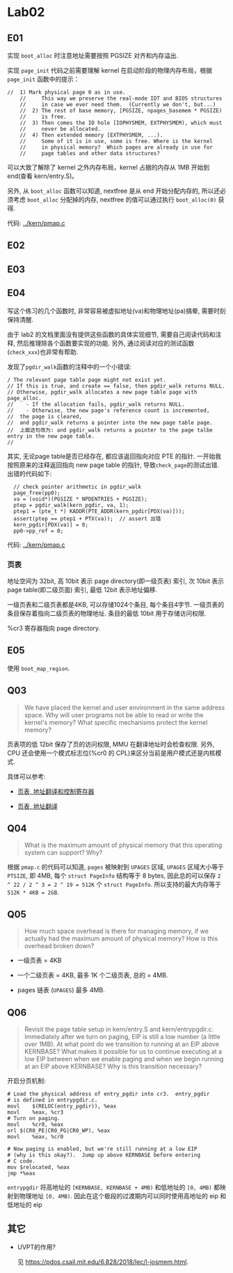 # Lab02

## E01

实现 `boot_alloc` 时注意地址需要按照 PGSIZE 对齐和内存溢出.

实现 `page_init` 代码之前需要理解 kernel 在启动阶段的物理内存布局，根据 `page_init` 函数中的提示：

```
//  1) Mark physical page 0 as in use.
	//     This way we preserve the real-mode IDT and BIOS structures
	//     in case we ever need them.  (Currently we don't, but...)
	//  2) The rest of base memory, [PGSIZE, npages_basemem * PGSIZE)
	//     is free.
	//  3) Then comes the IO hole [IOPHYSMEM, EXTPHYSMEM), which must
	//     never be allocated.
	//  4) Then extended memory [EXTPHYSMEM, ...).
	//     Some of it is in use, some is free. Where is the kernel
	//     in physical memory?  Which pages are already in use for
	//     page tables and other data structures?
```

可以大致了解除了 kernel 之外内存布局，kernel 占据的内存从 1MB 开始到 end(查看 kern/entry.S)。

另外, 从 `boot_alloc` 函数可以知道, nextfree 是从 end 开始分配内存的, 所以还必须考虑 `boot_alloc` 分配掉的内存, nextfree 的值可以通过执行 `boot_alloc(0)` 获得.

代码: [../kern/pmap.c](../kern/pmap.c)


## E02

## E03


## E04

写这个练习的几个函数时, 非常容易被虚拟地址(va)和物理地址(pa)搞晕, 需要时刻保持清醒.

由于 lab2 的文档里面没有提供这些函数的具体实现细节, 需要自己阅读代码和注释, 然后推理除各个函数要实现的功能. 另外, 通过阅读对应的测试函数(`check_xxx`)也非常有帮助.

发现了`pgdir_walk`函数的注释中的一个小错误: 

```
/ The relevant page table page might not exist yet.
// If this is true, and create == false, then pgdir_walk returns NULL.
// Otherwise, pgdir_walk allocates a new page table page with page_alloc.
//    - If the allocation fails, pgdir_walk returns NULL.
//    - Otherwise, the new page's reference count is incremented,
//	the page is cleared,
//	and pgdir_walk returns a pointer into the new page table page.
//	上面这句改为: and pgdir_walk returns a pointer to the page talbe entry in the new page table.  
//
```

其实, 无论page table是否已经存在, 都应该返回指向对应 PTE 的指针. 一开始我按照原来的注释返回指向 new page table 的指针, 导致`check_page`的测试出错. 出错的代码如下:

```
  // check pointer arithmetic in pgdir_walk
  page_free(pp0);
  va = (void*)(PGSIZE * NPDENTRIES + PGSIZE);
  ptep = pgdir_walk(kern_pgdir, va, 1);
  ptep1 = (pte_t *) KADDR(PTE_ADDR(kern_pgdir[PDX(va)]));
  assert(ptep == ptep1 + PTX(va));  // assert 出错
  kern_pgdir[PDX(va)] = 0;
  pp0->pp_ref = 0;
```

代码: [../kern/pmap.c](../kern/pmap.c)

### 页表

地址空间为 32bit, 高 10bit 表示 page directory(即一级页表) 索引, 次 10bit 表示 page table(即二级页面) 索引, 最低 12bit 表示地址偏移.

一级页表和二级页表都是4KB, 可以存储1024个条目, 每个条目4字节. 一级页表的条目保存着指向二级页表的物理地址. 条目的最低 10bit 用于存储访问权限.

%cr3 寄存器指向 page directory.

## E05

使用 `boot_map_region`.


## Q03

> We have placed the kernel and user environment in the same address space. Why will user programs not be able to read or write the kernel's memory? What specific mechanisms protect the kernel memory?

页表项的低 12bit 保存了页的访问权限, MMU 在翻译地址时会检查权限. 另外, CPU 还会使用一个模式标志位(%cr0 的 CPL)来区分当前是用户模式还是内核模式. 

具体可以参考: 

- [页表, 地址翻译和控制寄存器](https://pdos.csail.mit.edu/6.828/2018/lec/x86_translation_and_registers.pdf)

- [页表, 地址翻译](https://pdos.csail.mit.edu/6.828/2018/lec/l-vm.pdf)


## Q04

>  What is the maximum amount of physical memory that this operating system can support? Why?

根据 `pmap.c` 的代码可以知道, `pages` 被映射到 `UPAGES` 区域, `UPAGES` 区域大小等于 `PTSIZE`, 即 4MB, 每个 `struct PageInfo` 结构等于 8 bytes, 因此总的可以保存 `2 ^ 22 / 2 ^ 3 = 2 ^ 19 = 512K` 个 `struct PageInfo`. 所以支持的最大内存等于 `512K * 4KB = 2GB`.

## Q05

>  How much space overhead is there for managing memory, if we actually had the maximum amount of physical memory? How is this overhead broken down?

- 一级页表 = 4KB

- 一个二级页表 = 4KB, 最多 1K 个二级页表, 总的 = 4MB.

- pages 链表 (`UPAGES`) 最多 4MB.

## Q06

> Revisit the page table setup in kern/entry.S and kern/entrypgdir.c. Immediately after we turn on paging, EIP is still a low number (a little over 1MB). At what point do we transition to running at an EIP above KERNBASE? What makes it possible for us to continue executing at a low EIP between when we enable paging and when we begin running at an EIP above KERNBASE? Why is this transition necessary? 

开启分页机制:

```
# Load the physical address of entry_pgdir into cr3.  entry_pgdir
# is defined in entrypgdir.c.
movl	$(RELOC(entry_pgdir)), %eax
movl	%eax, %cr3
# Turn on paging.
movl	%cr0, %eax
orl	$(CR0_PE|CR0_PG|CR0_WP), %eax
movl	%eax, %cr0

# Now paging is enabled, but we're still running at a low EIP
# (why is this okay?).  Jump up above KERNBASE before entering
# C code.
mov	$relocated, %eax
jmp	*%eax
```

`entrypgdir` 将高地址的 `[KERNBASE, KERNBASE + 4MB)` 和低地址的 `[0, 4MB)` 都映射到物理地址 `[0, 4MB)`. 因此在这个极段的过渡期内可以同时使用高地址的 eip 和低地址的 eip



## 其它

- UVPT的作用?

  见 https://pdos.csail.mit.edu/6.828/2018/lec/l-josmem.html.



